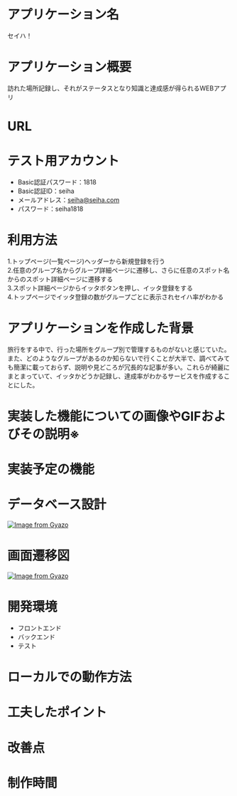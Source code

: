 # アプリケーション名
セイハ！
# アプリケーション概要
訪れた場所記録し、それがステータスとなり知識と達成感が得られるWEBアプリ

# URL

# テスト用アカウント
* Basic認証パスワード：1818
* Basic認証ID：seiha
* メールアドレス：seiha@seiha.com
* パスワード：seiha1818

# 利用方法
1.トップページ(一覧ページ)ヘッダーから新規登録を行う  
2.任意のグループ名からグループ詳細ページに遷移し、さらに任意のスポット名からのスポット詳細ページに遷移する  
3.スポット詳細ページからイッタボタンを押し、イッタ登録をする  
4.トップページでイッタ登録の数がグループごとに表示されセイハ率がわかる  

# アプリケーションを作成した背景
旅行をする中で、行った場所をグループ別で管理するものがないと感じていた。また、どのようなグループがあるのか知らないで行くことが大半で、調べてみても簡潔に載っておらず、説明や見どころが冗長的な記事が多い。これらが綺麗にまとまっていて、イッタかどうか記録し、達成率がわかるサービスを作成することにした。

# 実装した機能についての画像やGIFおよびその説明※

# 実装予定の機能

# データベース設計
[![Image from Gyazo](https://i.gyazo.com/9e69aaa9fdb4f9cd28e8bac73636bdde.png)](https://gyazo.com/9e69aaa9fdb4f9cd28e8bac73636bdde)

# 画面遷移図
[![Image from Gyazo](https://i.gyazo.com/3937f7a8c24ffec04b5fd192329f5bc0.png)](https://gyazo.com/3937f7a8c24ffec04b5fd192329f5bc0)

# 開発環境
* フロントエンド
* バックエンド
* テスト

# ローカルでの動作方法

# 工夫したポイント
 
# 改善点

# 制作時間